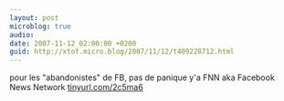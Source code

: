 ```yaml
---
layout: post
microblog: true
audio: 
date: 2007-11-12 02:00:00 +0200
guid: http://xtof.micro.blog/2007/11/12/t409228712.html
---
```

pour les "abandonistes" de FB, pas de panique y'a FNN aka Facebook News Network [tinyurl.com/2c5ma6](http://tinyurl.com/2c5ma6)
